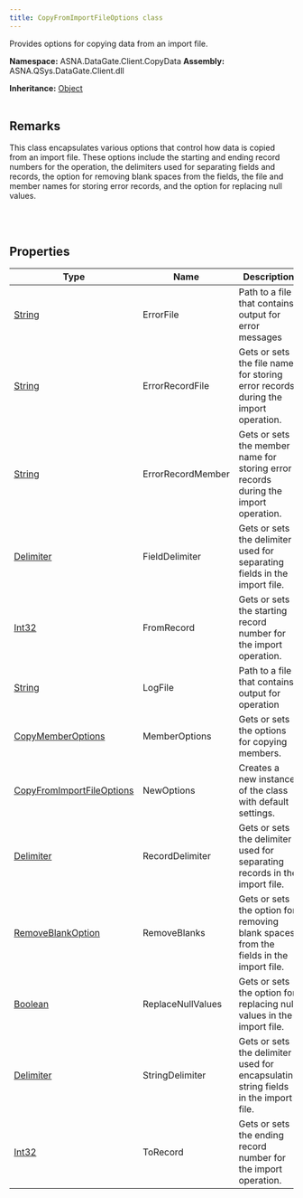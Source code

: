 ```yaml
---
title: CopyFromImportFileOptions class
---
```


Provides options for copying data from an import file.

**Namespace:** ASNA.DataGate.Client.CopyData
**Assembly:** ASNA.QSys.DataGate.Client.dll

**Inheritance:** [Object](https://docs.microsoft.com/en-us/dotnet/api/system.object)
<br>
<br>

## Remarks
This class encapsulates various options that control how data is copied from an import file. 
These options include the starting and ending record numbers for the operation, the delimiters used for separating fields and records, 
the option for removing blank spaces from the fields, the file and member names for storing error records, and the option for replacing null values.

<br>
<br>

## Properties

| Type | Name | Description
| --- | --- | --- 
| [String](https://learn.microsoft.com/en-us/dotnet/api/system.string?view=net-8.0) | ErrorFile | Path to a file that contains output for error messages |
| [String](https://learn.microsoft.com/en-us/dotnet/api/system.string?view=net-8.0) | ErrorRecordFile | Gets or sets the file name for storing error records during the import operation. |
| [String](https://learn.microsoft.com/en-us/dotnet/api/system.string?view=net-8.0) | ErrorRecordMember | Gets or sets the member name for storing error records during the import operation. |
| [Delimiter](/reference/datagate/datagate-client/delimiter.html) | FieldDelimiter | Gets or sets the delimiter used for separating fields in the import file. |
| [Int32](https://learn.microsoft.com/en-us/dotnet/csharp/language-reference/builtin-types/integral-numeric-types) | FromRecord | Gets or sets the starting record number for the import operation. |
| [String](https://learn.microsoft.com/en-us/dotnet/api/system.string?view=net-8.0) | LogFile | Path to a file that contains output for operation |
| [CopyMemberOptions](/reference/datagate/datagate-client/copy-member-options.html) | MemberOptions | Gets or sets the options for copying members. |
| [CopyFromImportFileOptions](/reference/datagate/datagate-client/copy-from-import-file-options.html) | NewOptions | Creates a new instance of the  class with default settings. |
| [Delimiter](/reference/datagate/datagate-client/delimiter.html) | RecordDelimiter | Gets or sets the delimiter used for separating records in the import file. |
| [RemoveBlankOption](/reference/datagate/datagate-client/remove-blank-option.html) | RemoveBlanks | Gets or sets the option for removing blank spaces from the fields in the import file. |
| [Boolean](https://docs.microsoft.com/en-us/dotnet/api/system.boolean) | ReplaceNullValues | Gets or sets the option for replacing null values in the import file. |
| [Delimiter](/reference/datagate/datagate-client/delimiter.html) | StringDelimiter | Gets or sets the delimiter used for encapsulating string fields in the import file. |
| [Int32](https://learn.microsoft.com/en-us/dotnet/csharp/language-reference/builtin-types/integral-numeric-types) | ToRecord | Gets or sets the ending record number for the import operation. |
